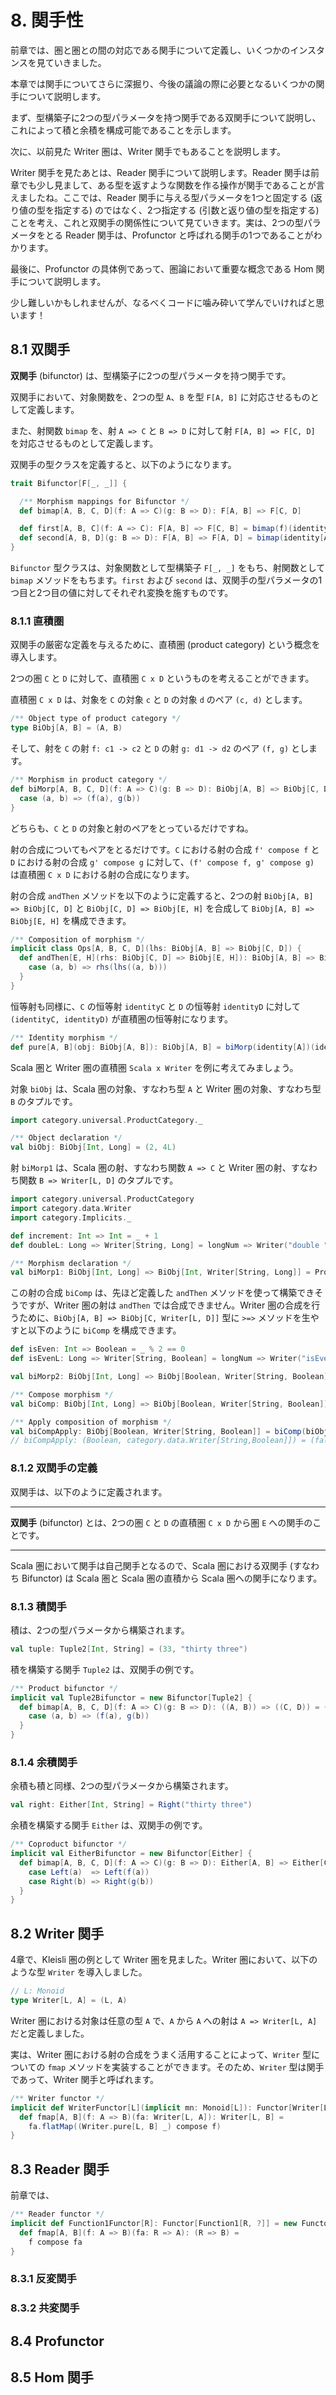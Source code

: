 # 8. 関手性

前章では、圏と圏との間の対応である関手について定義し、いくつかのインスタンスを見ていきました。

本章では関手についてさらに深掘り、今後の議論の際に必要となるいくつかの関手について説明します。

まず、型構築子に2つの型パラメータを持つ関手である双関手について説明し、これによって積と余積を構成可能であることを示します。

次に、以前見た Writer 圏は、Writer 関手でもあることを説明します。

Writer 関手を見たあとは、Reader 関手について説明します。Reader 関手は前章でも少し見まして、ある型を返すような関数を作る操作が関手であることが言えましたね。ここでは、Reader 関手に与える型パラメータを1つと固定する (返り値の型を指定する) のではなく、2つ指定する (引数と返り値の型を指定する) ことを考え、これと双関手の関係性について見ていきます。実は、2つの型パラメータをとる Reader 関手は、Profunctor と呼ばれる関手の1つであることがわかります。

最後に、Profunctor の具体例であって、圏論において重要な概念である Hom 関手について説明します。

少し難しいかもしれませんが、なるべくコードに噛み砕いて学んでいければと思います！

## 8.1 双関手

**双関手** (bifunctor) は、型構築子に2つの型パラメータを持つ関手です。

双関手において、対象関数を、2つの型 `A`、`B` を型 `F[A, B]` に対応させるものとして定義します。

また、射関数 `bimap` を、射 `A => C` と `B => D` に対して射 `F[A, B] => F[C, D]` を対応させるものとして定義します。

双関手の型クラスを定義すると、以下のようになります。

```scala
trait Bifunctor[F[_, _]] {

  /** Morphism mappings for Bifunctor */
  def bimap[A, B, C, D](f: A => C)(g: B => D): F[A, B] => F[C, D]

  def first[A, B, C](f: A => C): F[A, B] => F[C, B] = bimap(f)(identity[B])
  def second[A, B, D](g: B => D): F[A, B] => F[A, D] = bimap(identity[A])(g)
}
```

`Bifunctor` 型クラスは、対象関数として型構築子 `F[_, _]` をもち、射関数として `bimap` メソッドをもちます。`first` および `second` は、双関手の型パラメータの1つ目と2つ目の値に対してそれぞれ変換を施すものです。

### 8.1.1 直積圏

双関手の厳密な定義を与えるために、直積圏 (product category) という概念を導入します。

2つの圏 `C` と `D` に対して、直積圏 `C x D` というものを考えることができます。

直積圏 `C x D` は、対象を `C` の対象 `c` と `D` の対象 `d` のペア `(c, d)` とします。

```scala mdoc
/** Object type of product category */
type BiObj[A, B] = (A, B)
```

そして、射を `C` の射 `f: c1 -> c2` と `D` の射 `g: d1 -> d2` のペア `(f, g)` とします。

```scala mdoc
/** Morphism in product category */
def biMorp[A, B, C, D](f: A => C)(g: B => D): BiObj[A, B] => BiObj[C, D] = {
  case (a, b) => (f(a), g(b))
}

```

どちらも、`C` と `D` の対象と射のペアをとっているだけですね。

射の合成についてもペアをとるだけです。`C` における射の合成 `f' compose f` と `D` における射の合成 `g' compose g` に対して、`(f' compose f, g' compose g)` は直積圏 `C x D` における射の合成になります。

射の合成 `andThen` メソッドを以下のように定義すると、2つの射 `BiObj[A, B] => BiObj[C, D]` と `BiObj[C, D] => BiObj[E, H]` を合成して `BiObj[A, B] => BiObj[E, H]` を構成できます。

```scala mdoc
/** Composition of morphism */
implicit class Ops[A, B, C, D](lhs: BiObj[A, B] => BiObj[C, D]) {
  def andThen[E, H](rhs: BiObj[C, D] => BiObj[E, H]): BiObj[A, B] => BiObj[E, H] = {
    case (a, b) => rhs(lhs((a, b)))
  }
}
```

恒等射も同様に、`C` の恒等射 `identityC` と `D` の恒等射 `identityD` に対して `(identityC, identityD)` が直積圏の恒等射になります。

```scala mdoc
/** Identity morphism */
def pure[A, B](obj: BiObj[A, B]): BiObj[A, B] = biMorp(identity[A])(identity[B])(obj)
```

Scala 圏と Writer 圏の直積圏 `Scala x Writer` を例に考えてみましょう。

対象 `biObj` は、Scala 圏の対象、すなわち型 `A` と Writer 圏の対象、すなわち型 `B` のタプルです。

```scala mdoc
import category.universal.ProductCategory._

/** Object declaration */
val biObj: BiObj[Int, Long] = (2, 4L)
```

射 `biMorp1` は、Scala 圏の射、すなわち関数 `A => C` と Writer 圏の射、すなわち関数 `B => Writer[L, D]` のタプルです。

```scala mdoc
import category.universal.ProductCategory
import category.data.Writer
import category.Implicits._

def increment: Int => Int = _ + 1
def doubleL: Long => Writer[String, Long] = longNum => Writer("double ", longNum * 2)

/** Morphism declaration */
val biMorp1: BiObj[Int, Long] => BiObj[Int, Writer[String, Long]] = ProductCategory.biMorp(increment)(doubleL)
```

この射の合成 `biComp` は、先ほど定義した `andThen` メソッドを使って構築できそうですが、Writer 圏の射は `andThen` では合成できません。Writer 圏の合成を行うために、`BiObj[A, B] => BiObj[C, Writer[L, D]]` 型に `>=>` メソッドを生やすと以下のように `biComp` を構成できます。

```scala mdoc
def isEven: Int => Boolean = _ % 2 == 0
def isEvenL: Long => Writer[String, Boolean] = longNum => Writer("isEven ", longNum % 2 == 0)

val biMorp2: BiObj[Int, Long] => BiObj[Boolean, Writer[String, Boolean]] = ProductCategory.biMorp(isEven)(isEvenL)
```

```scala
/** Compose morphism */
val biComp: BiObj[Int, Long] => BiObj[Boolean, Writer[String, Boolean]] = biMorp1 >=> biMorp2

/** Apply composition of morphism */
val biCompApply: BiObj[Boolean, Writer[String, Boolean]] = biComp(biObj)
// biCompApply: (Boolean, category.data.Writer[String,Boolean]]) = (false, Writer((double isEven ,true)))
```

### 8.1.2 双関手の定義

双関手は、以下のように定義されます。

---

**双関手** (bifunctor) とは、2つの圏 `C` と `D` の直積圏 `C x D` から圏 `E` への関手のことです。

---

Scala 圏において関手は自己関手となるので、Scala 圏における双関手 (すなわち Bifunctor) は Scala 圏と Scala 圏の直積から Scala 圏への関手になります。

### 8.1.3 積関手

積は、2つの型パラメータから構築されます。

```scala mdoc
val tuple: Tuple2[Int, String] = (33, "thirty three")
```

積を構築する関手 `Tuple2` は、双関手の例です。

```scala
/** Product bifunctor */
implicit val Tuple2Bifunctor = new Bifunctor[Tuple2] {
  def bimap[A, B, C, D](f: A => C)(g: B => D): ((A, B)) => ((C, D)) = {
    case (a, b) => (f(a), g(b))
  }
}
```

### 8.1.4 余積関手

余積も積と同様、2つの型パラメータから構築されます。

```scala mdoc
val right: Either[Int, String] = Right("thirty three")
```

余積を構築する関手 `Either` は、双関手の例です。

```scala
/** Coproduct bifunctor */
implicit val EitherBifunctor = new Bifunctor[Either] {
  def bimap[A, B, C, D](f: A => C)(g: B => D): Either[A, B] => Either[C, D] = {
    case Left(a)  => Left(f(a))
    case Right(b) => Right(g(b))
  }
}
```

## 8.2 Writer 関手

4章で、Kleisli 圏の例として Writer 圏を見ました。Writer 圏において、以下のような型 `Writer` を導入しました。

```scala
// L: Monoid
type Writer[L, A] = (L, A)
```

Writer 圏における対象は任意の型 `A` で、`A` から `A` への射は `A => Writer[L, A]` だと定義しました。

実は、Writer 圏における射の合成をうまく活用することによって、`Writer` 型についての `fmap` メソッドを実装することができます。そのため、`Writer` 型は関手であって、Writer 関手と呼ばれます。

```scala
/** Writer functor */
implicit def WriterFunctor[L](implicit mn: Monoid[L]): Functor[Writer[L, ?]] = new Functor[Writer[L, ?]] {
  def fmap[A, B](f: A => B)(fa: Writer[L, A]): Writer[L, B] =
    fa.flatMap((Writer.pure[L, B] _) compose f)
}
```

## 8.3 Reader 関手

前章では、

```scala
/** Reader functor */
implicit def Function1Functor[R]: Functor[Function1[R, ?]] = new Functor[Function1[R, ?]] {
  def fmap[A, B](f: A => B)(fa: R => A): (R => B) =
    f compose fa
}
```

### 8.3.1 反変関手

### 8.3.2 共変関手

## 8.4 Profunctor

## 8.5 Hom 関手

